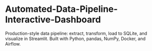 # Automated-Data-Pipeline-Interactive-Dashboard
Production-style data pipeline: extract, transform, load to SQLite, and visualize in Streamlit. Built with Python, pandas, NumPy, Docker, and Airflow.
